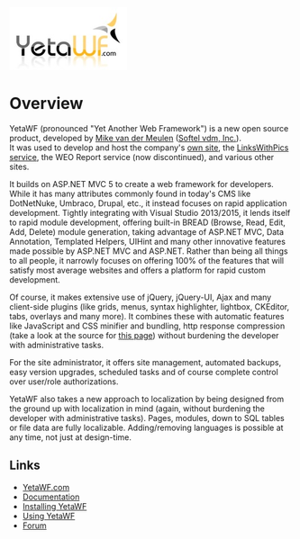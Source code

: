 ![Yet Another Web Framework](logo.jpg)

Overview
========

YetaWF (pronounced "Yet Another Web Framework") is a new open source product, developed by [Mike van der Meulen](http://mikevdm.com) ([Softel vdm, Inc.](http://softelvdm.com)).  
It was used to develop and host the company's [own site](http://softelvdm.com), the [LinksWithPics service](http://linkswithpics.com), the WEO Report service (now discontinued), and various other sites.

It builds on ASP.NET MVC 5 to create a web framework for developers. 
While it has many attributes commonly found in today's CMS like DotNetNuke, Umbraco, Drupal, etc., it instead focuses on rapid application development.
Tightly integrating with Visual Studio 2013/2015, it lends itself to rapid module development, offering built-in BREAD (Browse, Read, Edit, Add, Delete) module generation, taking advantage of ASP.NET MVC, Data Annotation, Templated Helpers, UIHint and many other innovative features made possible by ASP.NET MVC and ASP.NET. 
Rather than being all things to all people, it narrowly focuses on offering 100% of the features that will satisfy most average websites and offers a platform for rapid custom development.

Of course, it makes extensive use of jQuery, jQuery-UI, Ajax and many client-side plugins (like grids, menus, syntax highlighter, lightbox, CKEditor, tabs, overlays and many more). 
It combines these with automatic features like JavaScript and CSS minifier and bundling, http response compression (take a look at the source for [this page](http://YetaWF.com)) without burdening the developer with administrative tasks.

For the site administrator, it offers site management, automated backups, easy version upgrades, scheduled tasks and of course complete control over user/role authorizations.

YetaWF also takes a new approach to localization by being designed from the ground up with localization in mind (again, without burdening the developer with administrative tasks). Pages, modules, down to SQL tables or file data are fully localizable. 
Adding/removing languages is possible at any time, not just at design-time.

Links
-----

* [YetaWF.com](http://yetawf.com)
* [Documentation](http://yetawf.com/Documentation/YetaWF)
* [Installing YetaWF](http://yetawf.com/Documentation/YetaWF?Topic=g_installing)
* [Using YetaWF](http://yetawf.com/Documentation/YetaWF?Topic=g_doc_gettingstarted)
* [Forum](http://yetawf.com/Documentation/YetaWF)
